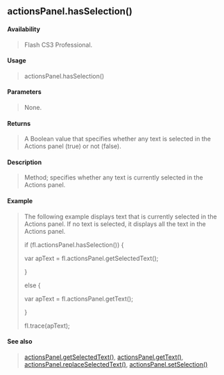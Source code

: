 ## actionsPanel.hasSelection()

#### Availability

> Flash CS3 Professional.

#### Usage

> actionsPanel.hasSelection()

#### Parameters

> None.

#### Returns

> A Boolean value that specifies whether any text is selected in the Actions panel (true) or not (false).

#### Description

> Method; specifies whether any text is currently selected in the Actions panel.

#### Example

> The following example displays text that is currently selected in the Actions panel. If no text is selected, it displays all the text in the Actions panel.
>
> if (fl.actionsPanel.hasSelection()) {
>
> var apText = fl.actionsPanel.getSelectedText();
>
> }
>
> else {
>
> var apText = fl.actionsPanel.getText();
>
> }
>
> fl.trace(apText);

#### See also

> [actionsPanel.getSelectedText()](#_bookmark35), [actionsPanel.getText()](#_bookmark36), [actionsPanel.replaceSelectedText()](#actionsPanel.replaceSelectedText()), [actionsPanel.setSelection()](#_bookmark40)

<span id="actionsPanel.replaceSelectedText()" class="anchor"></span>
